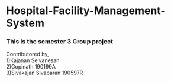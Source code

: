 # Hospital-Facility-Management-System

### This is the semester 3 Group project

Contributored by,<br/>
1)Kajanan Selvanesan <br/>
2)Gopinath  190199A <br/>
3)Sivakajan Sivaparan  190597R<br/>

